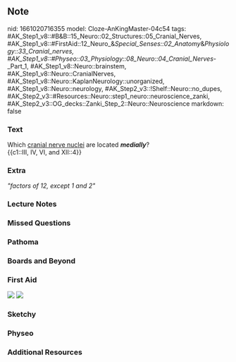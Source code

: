 ## Note
nid: 1661020716355
model: Cloze-AnKingMaster-04c54
tags: #AK_Step1_v8::#B&B::15_Neuro::02_Structures::05_Cranial_Nerves, #AK_Step1_v8::#FirstAid::12_Neuro_&_Special_Senses::02_Anatomy_&_Physiology::33_Cranial_nerves, #AK_Step1_v8::#Physeo::03_Physiology::08_Neuro::04_Cranial_Nerves_-_Part_1, #AK_Step1_v8::Neuro::brainstem, #AK_Step1_v8::Neuro::CranialNerves, #AK_Step1_v8::Neuro::KaplanNeurology::unorganized, #AK_Step1_v8::Neuro::neurology, #AK_Step2_v3::!Shelf::Neuro::no_dupes, #AK_Step2_v3::#Resources::Neuro::step1_neuro::neuroscience_zanki, #AK_Step2_v3::OG_decks::Zanki_Step_2::Neuro::Neuroscience
markdown: false

### Text
<div>
  Which <u>cranial nerve nuclei</u> are located <i style= 
  "font-weight: bold;">medially</i>?
</div>
<div>
  {{c1::III, IV, VI, and XII::4}}
</div>

### Extra
<i>"factors of 12, except 1 and 2"</i>

### Lecture Notes


### Missed Questions


### Pathoma


### Boards and Beyond


### First Aid
<img src="tmpYFYT1o.png"> <img src="tmpxXWTnw.png">

### Sketchy


### Physeo


### Additional Resources

